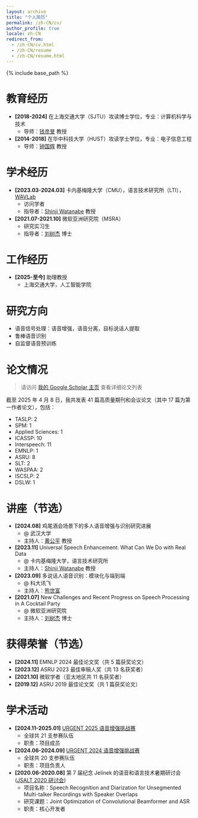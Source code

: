 ```yaml
---
layout: archive
title: "个人简历"
permalink: /zh-CN/cv/
author_profile: true
locale: zh-CN
redirect_from:
  - /zh-CN/cv.html
  - /zh-CN/resume
  - /zh-CN/resume.html
---
```


{% include base_path %}

教育经历
======
* **[2018-2024]** 在上海交通大学（SJTU）攻读博士学位，专业：计算机科学与技术
  * 导师：[钱彦旻](https://audiocc.sjtu.edu.cn/zh/members/yanmin.qian) 教授
* **[2014-2018]** 在华中科技大学（HUST）攻读学士学位，专业：电子信息工程
  * 导师：[钟国辉](https://ieeexplore.ieee.org/author/37397201500) 教授

学术经历
======
* **[2023.03-2024.03]** 卡内基梅隆大学（CMU），语言技术研究所（LTI），[WAVLab](https://wavlab.org/)
  * 访问学者
  * 指导者：[Shinji Watanabe](https://sites.google.com/view/shinjiwatanabe) 教授
* **[2021.07-2021.10]** 微软亚洲研究院（MSRA）
  * 研究实习生
  * 指导者：[刘树杰](https://www.microsoft.com/en-us/research/people/shujliu/) 博士

工作经历
======
* **[2025-至今]** 助理教授
  * 上海交通大学，人工智能学院

研究方向
======
* 语音信号处理：语音增强，语音分离，目标说话人提取
* 鲁棒语音识别
* 自监督语音预训练

论文情况
======
<!-- <ul>{% for post in site.publications reversed %}
    {% include archive-single-cv.html %}
  {% endfor %}</ul> -->

> 请访问 [我的 Google Scholar 主页]({{site.author.googlescholar}}) 查看详细论文列表

截至 2025 年 4 月 8 日，我共发表 41 篇高质量期刊和会议论文（其中 17 篇为第一作者论文），包括：
* TASLP: 2
* SPM: 1
* Applied Sciences: 1
* ICASSP: 10
* Interspeech: 11
* EMNLP: 1
* ASRU: 8
* SLT: 2
* WASPAA: 2
* ISCSLP: 2
* DSLW: 1

讲座（节选）
======
<!-- <ul>{% for post in site.talks reversed %}
    {% include archive-single-talk-cv.html  %}
  {% endfor %}</ul> -->
* **[2024.08]** 鸡尾酒会场景下的多人语音增强与识别研究进展
  * @ 武汉大学
  * 主持人：[黄公平](https://www.researchgate.net/profile/Gongping-Huang) 教授
* **[2023.11]** Universal Speech Enhancement: What Can We Do with Real Data
  * @ 卡内基梅隆大学，语言技术研究所
  * 主持人：[Shinji Watanabe](https://sites.google.com/view/shinjiwatanabe) 教授
* **[2023.09]** 多说话人语音识别：模块化与端到端
  * @ 科大讯飞
  * 主持人：[熊世富](https://ieeexplore.ieee.org/author/392051361030884)
* **[2021.07]** New Challenges and Recent Progress on Speech Processing in A Cocktail Party
  * @ 微软亚洲研究院
  * 主持人：[刘树杰](https://www.microsoft.com/en-us/research/people/shujliu/) 博士

<!-- 教学情况
======
  <ul>{% for post in site.teaching reversed %}
    {% include archive-single-cv.html %}
  {% endfor %}</ul> -->

<!-- 学术服务
======
* Currently signed in to 43 different slack teams -->

获得荣誉（节选）
======
* **[2024.11]** EMNLP 2024 最佳论文奖（共 5 篇获奖论文）
* **[2023.12]** ASRU 2023 最佳审稿人奖（共 13 名获奖者）
* **[2021.10]** 微软学者（亚太地区共 11 名获奖者）
* **[2019.12]** ASRU 2019 最佳论文奖（共 1 篇获奖论文）

学术活动
======
* **[2024.11-2025.01]** [URGENT 2025 语音增强挑战赛](https://urgent-challenge.github.io/urgent2025/)
  * 全球共 21 支参赛队伍
  * 职责：项目成员
* **[2024.06-2024.09]** [URGENT 2024 语音增强挑战赛](https://urgent-challenge.github.io/urgent2024/)
  * 全球共 20 支参赛队伍
  * 职责：项目负责人
* **[2020.06-2020.08]** 第 7 届纪念 Jelinek 的语音和语言技术暑期研讨会 ([JSALT 2020 研讨会](https://www.clsp.jhu.edu/workshops/20-workshop/))
  * 项目名称：Speech Recognition and Diarization for Unsegmented Multi-talker Recordings with Speaker Overlaps
  * 研究课题：Joint Optimization of Convolutional Beamformer and ASR
  * 职责：核心开发者
